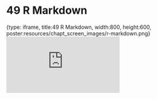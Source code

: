 # 49 R Markdown
 
{type: iframe, title:49 R Markdown, width:800, height:600, poster:resources/chapt_screen_images/r-markdown.png}
![](https://datatrail-jhu.github.io/DataTrail_ReOrg/no_toc/r-markdown.html)
 

 
